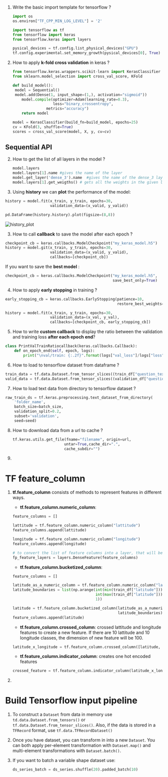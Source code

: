 1. Write the basic import template for tensorflow ?

   ```python
   import os
   os.environ["TF_CPP_MIN_LOG_LEVEL"] = '2'
   
   import tensorflow as tf
   from tensorflow import keras
   from tensorflow.keras import layers
   
   pysical_devices = tf.config.list_physical_devices("GPU")
   tf.config.experimental.set_memory_growth(pysical_devices[0], True)
   ```



2. How to apply **k-fold cross validation** in keras ?

   ```python
   from tensorflow.keras.wrappers.scikit-learn import KerasClassifier
   from sklearn.model_selection import cross_val_score, KFold
   
   def build_model():
   	model = Sequential()
   	model.add(Dense(1, input_shape=(1,), activation="sigmoid"))
       model.compile(optimizer=Adam(learning_rate=0.3),
                     loss="binary_crossentropy",
       			  metrics="accuracy")
       return model
   
   model = KerasClassifier(build_fn=build_model, epochs=25)
   cv = KFold(3, shuffle=True)
   scores = cross_val_score(model, X, y, cv=cv)
   ```

   



## Sequential API

2. How to get the list of all layers in the model ?

   ```python
   model.layers
   model.layers[1].name #gives the name of the layer
   model.get_layer('dense_3').name  #gives the name of the dense_3 layer
   model.layers[1].get_weigths() # gets all the weights in the given layer
   
   ```

3. Using **history** we can **plot** the performance of the model:

```python
history = model.fit(x_train, y_train, epochs=30,
					validation_data=(x_valid, y_valid))

pd.DataFrame(history.history).plot(figsize=(8,8))
```

![history_plot](/home/haziyevv/Documents/mynotes/figures/history_plot.png)



3. How to call **callback** to save the model after each epoch ?

```python
checkpoint_cb = keras.callbacks.ModelCheckpoint("my_keras_model.h5") 
history = model.git(x_train, y_train, epochs=30,
					validation_data=(x_valid, y_valid),
					callbacks=[checkpoint_cb])
```

If you want to save the **best model** :

```python
checkpoint_cb = keras.callbacks.ModelCheckpoint("my_keras_model.h5",
												save_best_only=True) 
```



4. How to apply **early stopping** in training ?

```python
early_stopping_cb = keras.callbacks.EarlyStopping(patience=10,
												  restore_best_weights=True)

history = model.fit(x_train, y_train, epochs=30,
                   	validation_data=(x_val, y_val),
                    callbacks=[checkpoint_cb, early_stopping_cb])
```

5. How to write **custom callback** to display the ratio between the validation and training loss **after each epoch end**?

```python
class PrintValTrainRatiocallback(keras.callbacks.Callback):
	def on_epoch_end(self, epoch, logs):
        print("\nval/train: {:.2f}".format(logs["val_loss"]/logs["loss"]))
```

6. How to load to tensorflow dataset from dataframe ?

```python
train_data = tf.data.Dataset.from_tensor_slices((train_df["question_text"].values, train_df["target"].values))
valid_data = tf.data.Dataset.from_tensor_slices((validation_df["question_text"].values, validation_df["target"].values))
```



7.  How to load text data from directory to tensorflow dataset ?

   ```python
   raw_train_ds = tf.keras.preprocessing.text_dataset_from_directory(
       'folder_name',
       batch_size=batch_size,
       validation_split=0.2,
       subset='validation',
       seed=seed)
   ```

8. How to download data from a url to cache ? 

   ```python
   tf.keras.utils.get_file(fname="filename", origin=url,
                          untar=True,cache_dir=".",
                          cache_subdir="")
   ```

9.  






# TF feature_column

1. **tf.feature_column** consists of methods to represent features in different ways.

   - **tf.feature_column.numeric_column**: 

   ```python
   feature_columns = []
   
   lattitude = tf.feature_column.numeric_column("lattitude")
   feature_columns.append(lattitude)
   
   longitude = tf.feature_column.numeric_column("longitude")
   feature_columns.append(longitude)
   
   # to convert the list of feature columns into a layer, that will be part of a model
   fp_feature_layers = layers.DenseFeature(feature_columns)
   ```

   - **tf.feature_column.bucketized_column**:

   ```python
   feature_columns = []
   
   latitude_as_a_numeric_column = tf.feature_column.numeric_column("latitude")
   latitude_boundaries = list(np.arange(int(min(train_df["latitude"])),
                                        int(max(train_df["latitude"])),
                                        1))
   
   latitude = tf.feature_column.bucketized_column(latitude_as_a_numeric_column,
                                                  latitude_boundaries)
   feature_columns.append(latitude)
   ```

   - **tf.feature_column.crossed_column**: crossed lattitude and longitude features to create a new feature. If there are 10 lattitude and 10 longitude classes, the dimension of new feature will be 100.

   ```python
   latitude_x_longitude = tf.feature_column.crossed_column([latitude, longitude], hash_bucket_size=100)
   ```

   - **tf.feature_column.indicator_column**: creates one hot encoded features

   ```python
   crossed_feature = tf.feature_column.indicator_column(latitude_x_longitude)
   ```

2. 



# Build Tensorflow input pipeline

1. To construct a `Dataset` from data in memory use `td.data.Dataset.from_tensors()` or `tf.data.Dataset.from_tensor_slices()`. Also, if the data is stored in a `TFRecord` format, use `tf.data.TFRecordDataset()`

2. Once you have dataset, you can transform in into a new `Dataset`.  You can both apply per-element transformation with `Dataset.map()` and multi-element transformations with `Dataset.batch()`.

3. If you want to batch a variable shape dataset use:

   ```python
   ds_series_batch = ds_series.shuffle(20).padded_batch(10)
   ```




